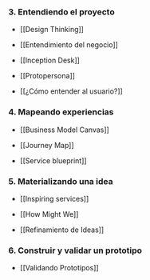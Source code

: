 ### 3. Entendiendo el proyecto
- [[Design Thinking]]

- [[Entendimiento del negocio]]

- [[Inception Desk]]

- [[Protopersona]]

- [[¿Cómo entender al usuario?]]

### 4. Mapeando experiencias
- [[Business Model Canvas]]

- [[Journey Map]]

- [[Service blueprint]]

### 5. Materializando una idea
- [[Inspiring services]]

- [[How Might We]]

- [[Refinamiento de Ideas]]

### 6. Construir y validar un prototipo
- [[Validando Prototipos]]